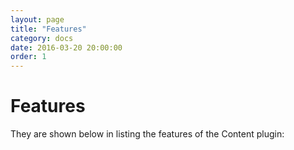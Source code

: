 ```yaml
---
layout: page
title: "Features"
category: docs
date: 2016-03-20 20:00:00
order: 1
---
```


# Features

They are shown below in listing the features of the Content plugin: